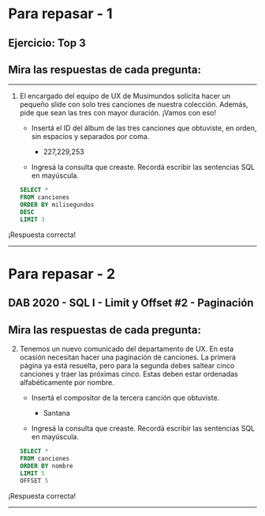 # Para repasar - 1

## Ejercicio: Top 3

## Mira las respuestas de cada pregunta:

---

1. El encargado del equipo de UX de Musimundos solicita hacer un pequeño slide con solo tres canciones de nuestra colección. Además, pide que sean las tres con mayor duración. ¡Vamos con eso!

   - Insertá el ID del álbum de las tres canciones que obtuviste, en orden, sin espacios y separados por coma.

     - 227,229,253

    - Ingresá la consulta que creaste. Recordá escribir las sentencias SQL en mayúscula.

    ``` sql
    SELECT * 
    FROM canciones
    ORDER BY milisegundos
    DESC
    LIMIT 3
    ```

¡Respuesta correcta!

---

# Para repasar - 2

## DAB 2020 - SQL I - Limit y Offset #2 - Paginación
## Mira las respuestas de cada pregunta:

2. Tenemos un nuevo comunicado del departamento de UX. En esta ocasión necesitan hacer una paginación de canciones. La primera página ya está resuelta, pero para la segunda debes saltear cinco canciones y traer las próximas cinco. Estas deben estar ordenadas alfabéticamente por nombre.

   - Insertá el compositor de la tercera canción que obtuviste.

     - Santana

   - Ingresá la consulta que creaste. Recordá escribir las sentencias SQL en mayúscula.

    ``` sql
    SELECT * 
    FROM canciones
    ORDER BY nombre
    LIMIT 5
    OFFSET 5
    ```

¡Respuesta correcta!

---
